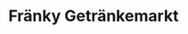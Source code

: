 ---
title: "Fränky Getränkemarkt"
url: /schwabach/fraenky-getraenkemarkt-katzwanger-strasse/
shop: Getränke
---